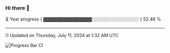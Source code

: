 ### Hi there 👋

⏳ Year progress { ▓▓▓▓▓▓▓▓▓▓▓▓▓▓▓░░░░░░░░░░░░░░░ } 52.48 %

---

⏰ Updated on Thursday, July 11, 2024 at 1:32 AM UTC

![Progress Bar CI](https://github.com/arthurbuhl/arthurbuhl/workflows/Progress%20Bar%20CI/badge.svg)
